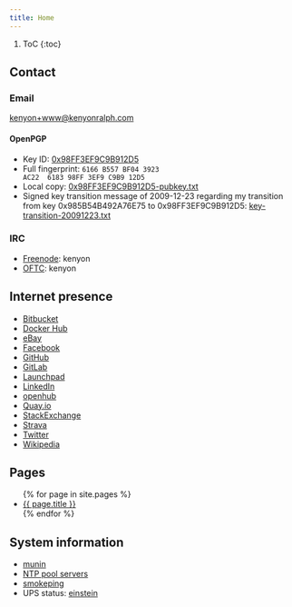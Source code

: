 ```yaml
---
title: Home
---
```


1. ToC
{:toc}

## Contact

### Email

[kenyon+www@kenyonralph.com](mailto:kenyon+www@kenyonralph.com)

#### OpenPGP

* Key ID: [0x98FF3EF9C9B912D5](http://pgp.cyberbits.eu:11371/pks/lookup?fingerprint=on&hash=on&op=vindex&search=0x98FF3EF9C9B912D5)
* Full fingerprint: <code class="language-plaintext highlighter-rouge">6166 B557 BF04 3923 AC22&nbsp; 6183 98FF 3EF9 C9B9 12D5</code>
* Local copy: [0x98FF3EF9C9B912D5-pubkey.txt](/0x98FF3EF9C9B912D5-pubkey.txt)
* Signed key transition message of 2009-12-23 regarding my transition from key 0x985B54B492A76E75 to 0x98FF3EF9C9B912D5: [key-transition-20091223.txt](/key-transition-20091223.txt)

### IRC

* [Freenode](https://freenode.net/): kenyon
* [OFTC](https://www.oftc.net/): kenyon

## Internet presence

* [Bitbucket](https://bitbucket.org/kenyon/)
* [Docker Hub](https://hub.docker.com/u/kenyonralph)
* [eBay](https://www.ebay.com/usr/kenyon321)
* [Facebook](https://facebook.com/kenyonralph)
* [GitHub](https://github.com/kenyon)
* [GitLab](https://gitlab.com/kenyon)
* [Launchpad](https://launchpad.net/~kralph)
* [LinkedIn](https://www.linkedin.com/in/kenyonralph)
* [openhub](https://www.openhub.net/accounts/kenyon)
* [Quay.io](https://quay.io/user/kenyonralph)
* [StackExchange](https://stackexchange.com/users/42766/kenyon)
* [Strava](https://www.strava.com/athletes/2197422)
* [Twitter](https://twitter.com/kenyonralph)
* [Wikipedia](https://en.wikipedia.org/wiki/User:Kenyon)

## Pages

<ul>
    {% for page in site.pages %}
        <li><a href="{{ page.url }}">{{ page.title }}</a> </li>
    {% endfor %}
</ul>

## System information

* [munin](https://darwin.kenyonralph.com/munin/)
* [NTP pool servers](https://www.ntppool.org/a/kenyon)
* [smokeping](https://darwin.kenyonralph.com/smokeping/)
* UPS status: [einstein](http://einstein.kenyonralph.com/cgi-bin/apcupsd/multimon.cgi)
